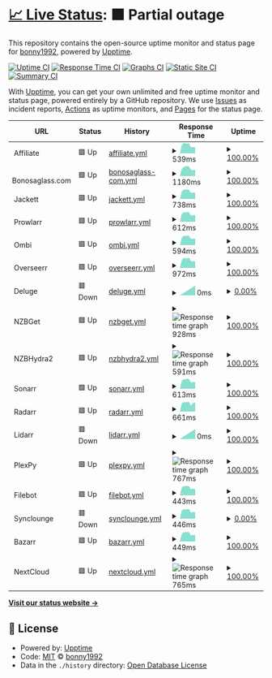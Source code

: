 # [📈 Live Status](https://status.bonny.pw): <!--live status--> **🟧 Partial outage**

This repository contains the open-source uptime monitor and status page for [bonny1992](https://status.bonny.pw), powered by [Upptime](https://github.com/upptime/upptime).

[![Uptime CI](https://github.com/bonny1992/status/workflows/Uptime%20CI/badge.svg)](https://github.com/bonny1992/status/actions?query=workflow%3A%22Uptime+CI%22)
[![Response Time CI](https://github.com/bonny1992/status/workflows/Response%20Time%20CI/badge.svg)](https://github.com/bonny1992/status/actions?query=workflow%3A%22Response+Time+CI%22)
[![Graphs CI](https://github.com/bonny1992/status/workflows/Graphs%20CI/badge.svg)](https://github.com/bonny1992/status/actions?query=workflow%3A%22Graphs+CI%22)
[![Static Site CI](https://github.com/bonny1992/status/workflows/Static%20Site%20CI/badge.svg)](https://github.com/bonny1992/status/actions?query=workflow%3A%22Static+Site+CI%22)
[![Summary CI](https://github.com/bonny1992/status/workflows/Summary%20CI/badge.svg)](https://github.com/bonny1992/status/actions?query=workflow%3A%22Summary+CI%22)

With [Upptime](https://upptime.js.org), you can get your own unlimited and free uptime monitor and status page, powered entirely by a GitHub repository. We use [Issues](https://github.com/bonny1992/status/issues) as incident reports, [Actions](https://github.com/bonny1992/status/actions) as uptime monitors, and [Pages](https://status.bonny.pw) for the status page.

<!--start: status pages-->
<!-- This summary is generated by Upptime (https://github.com/upptime/upptime) -->
<!-- Do not edit this manually, your changes will be overwritten -->
<!-- prettier-ignore -->
| URL | Status | History | Response Time | Uptime |
| --- | ------ | ------- | ------------- | ------ |
| <img alt="" src="https://icons.duckduckgo.com/ip3/null.ico" height="13"> Affiliate | 🟩 Up | [affiliate.yml](https://github.com/bonny1992/upptime/commits/HEAD/history/affiliate.yml) | <details><summary><img alt="Response time graph" src="./graphs/affiliate/response-time-week.png" height="20"> 539ms</summary><br><a href="https://status.bonny.pw/history/affiliate"><img alt="Response time 618" src="https://img.shields.io/endpoint?url=https%3A%2F%2Fraw.githubusercontent.com%2Fbonny1992%2Fupptime%2FHEAD%2Fapi%2Faffiliate%2Fresponse-time.json"></a><br><a href="https://status.bonny.pw/history/affiliate"><img alt="24-hour response time 485" src="https://img.shields.io/endpoint?url=https%3A%2F%2Fraw.githubusercontent.com%2Fbonny1992%2Fupptime%2FHEAD%2Fapi%2Faffiliate%2Fresponse-time-day.json"></a><br><a href="https://status.bonny.pw/history/affiliate"><img alt="7-day response time 539" src="https://img.shields.io/endpoint?url=https%3A%2F%2Fraw.githubusercontent.com%2Fbonny1992%2Fupptime%2FHEAD%2Fapi%2Faffiliate%2Fresponse-time-week.json"></a><br><a href="https://status.bonny.pw/history/affiliate"><img alt="30-day response time 571" src="https://img.shields.io/endpoint?url=https%3A%2F%2Fraw.githubusercontent.com%2Fbonny1992%2Fupptime%2FHEAD%2Fapi%2Faffiliate%2Fresponse-time-month.json"></a><br><a href="https://status.bonny.pw/history/affiliate"><img alt="1-year response time 632" src="https://img.shields.io/endpoint?url=https%3A%2F%2Fraw.githubusercontent.com%2Fbonny1992%2Fupptime%2FHEAD%2Fapi%2Faffiliate%2Fresponse-time-year.json"></a></details> | <details><summary><a href="https://status.bonny.pw/history/affiliate">100.00%</a></summary><a href="https://status.bonny.pw/history/affiliate"><img alt="All-time uptime 99.91%" src="https://img.shields.io/endpoint?url=https%3A%2F%2Fraw.githubusercontent.com%2Fbonny1992%2Fupptime%2FHEAD%2Fapi%2Faffiliate%2Fuptime.json"></a><br><a href="https://status.bonny.pw/history/affiliate"><img alt="24-hour uptime 100.00%" src="https://img.shields.io/endpoint?url=https%3A%2F%2Fraw.githubusercontent.com%2Fbonny1992%2Fupptime%2FHEAD%2Fapi%2Faffiliate%2Fuptime-day.json"></a><br><a href="https://status.bonny.pw/history/affiliate"><img alt="7-day uptime 100.00%" src="https://img.shields.io/endpoint?url=https%3A%2F%2Fraw.githubusercontent.com%2Fbonny1992%2Fupptime%2FHEAD%2Fapi%2Faffiliate%2Fuptime-week.json"></a><br><a href="https://status.bonny.pw/history/affiliate"><img alt="30-day uptime 99.83%" src="https://img.shields.io/endpoint?url=https%3A%2F%2Fraw.githubusercontent.com%2Fbonny1992%2Fupptime%2FHEAD%2Fapi%2Faffiliate%2Fuptime-month.json"></a><br><a href="https://status.bonny.pw/history/affiliate"><img alt="1-year uptime 99.90%" src="https://img.shields.io/endpoint?url=https%3A%2F%2Fraw.githubusercontent.com%2Fbonny1992%2Fupptime%2FHEAD%2Fapi%2Faffiliate%2Fuptime-year.json"></a></details>
| <img alt="" src="https://icons.duckduckgo.com/ip3/null.ico" height="13"> Bonosaglass.com | 🟩 Up | [bonosaglass-com.yml](https://github.com/bonny1992/upptime/commits/HEAD/history/bonosaglass-com.yml) | <details><summary><img alt="Response time graph" src="./graphs/bonosaglass-com/response-time-week.png" height="20"> 1180ms</summary><br><a href="https://status.bonny.pw/history/bonosaglass-com"><img alt="Response time 1261" src="https://img.shields.io/endpoint?url=https%3A%2F%2Fraw.githubusercontent.com%2Fbonny1992%2Fupptime%2FHEAD%2Fapi%2Fbonosaglass-com%2Fresponse-time.json"></a><br><a href="https://status.bonny.pw/history/bonosaglass-com"><img alt="24-hour response time 893" src="https://img.shields.io/endpoint?url=https%3A%2F%2Fraw.githubusercontent.com%2Fbonny1992%2Fupptime%2FHEAD%2Fapi%2Fbonosaglass-com%2Fresponse-time-day.json"></a><br><a href="https://status.bonny.pw/history/bonosaglass-com"><img alt="7-day response time 1180" src="https://img.shields.io/endpoint?url=https%3A%2F%2Fraw.githubusercontent.com%2Fbonny1992%2Fupptime%2FHEAD%2Fapi%2Fbonosaglass-com%2Fresponse-time-week.json"></a><br><a href="https://status.bonny.pw/history/bonosaglass-com"><img alt="30-day response time 1222" src="https://img.shields.io/endpoint?url=https%3A%2F%2Fraw.githubusercontent.com%2Fbonny1992%2Fupptime%2FHEAD%2Fapi%2Fbonosaglass-com%2Fresponse-time-month.json"></a><br><a href="https://status.bonny.pw/history/bonosaglass-com"><img alt="1-year response time 1239" src="https://img.shields.io/endpoint?url=https%3A%2F%2Fraw.githubusercontent.com%2Fbonny1992%2Fupptime%2FHEAD%2Fapi%2Fbonosaglass-com%2Fresponse-time-year.json"></a></details> | <details><summary><a href="https://status.bonny.pw/history/bonosaglass-com">100.00%</a></summary><a href="https://status.bonny.pw/history/bonosaglass-com"><img alt="All-time uptime 99.39%" src="https://img.shields.io/endpoint?url=https%3A%2F%2Fraw.githubusercontent.com%2Fbonny1992%2Fupptime%2FHEAD%2Fapi%2Fbonosaglass-com%2Fuptime.json"></a><br><a href="https://status.bonny.pw/history/bonosaglass-com"><img alt="24-hour uptime 100.00%" src="https://img.shields.io/endpoint?url=https%3A%2F%2Fraw.githubusercontent.com%2Fbonny1992%2Fupptime%2FHEAD%2Fapi%2Fbonosaglass-com%2Fuptime-day.json"></a><br><a href="https://status.bonny.pw/history/bonosaglass-com"><img alt="7-day uptime 100.00%" src="https://img.shields.io/endpoint?url=https%3A%2F%2Fraw.githubusercontent.com%2Fbonny1992%2Fupptime%2FHEAD%2Fapi%2Fbonosaglass-com%2Fuptime-week.json"></a><br><a href="https://status.bonny.pw/history/bonosaglass-com"><img alt="30-day uptime 96.11%" src="https://img.shields.io/endpoint?url=https%3A%2F%2Fraw.githubusercontent.com%2Fbonny1992%2Fupptime%2FHEAD%2Fapi%2Fbonosaglass-com%2Fuptime-month.json"></a><br><a href="https://status.bonny.pw/history/bonosaglass-com"><img alt="1-year uptime 99.16%" src="https://img.shields.io/endpoint?url=https%3A%2F%2Fraw.githubusercontent.com%2Fbonny1992%2Fupptime%2FHEAD%2Fapi%2Fbonosaglass-com%2Fuptime-year.json"></a></details>
| <img alt="" src="https://icons.duckduckgo.com/ip3/null.ico" height="13"> Jackett | 🟩 Up | [jackett.yml](https://github.com/bonny1992/upptime/commits/HEAD/history/jackett.yml) | <details><summary><img alt="Response time graph" src="./graphs/jackett/response-time-week.png" height="20"> 738ms</summary><br><a href="https://status.bonny.pw/history/jackett"><img alt="Response time 798" src="https://img.shields.io/endpoint?url=https%3A%2F%2Fraw.githubusercontent.com%2Fbonny1992%2Fupptime%2FHEAD%2Fapi%2Fjackett%2Fresponse-time.json"></a><br><a href="https://status.bonny.pw/history/jackett"><img alt="24-hour response time 622" src="https://img.shields.io/endpoint?url=https%3A%2F%2Fraw.githubusercontent.com%2Fbonny1992%2Fupptime%2FHEAD%2Fapi%2Fjackett%2Fresponse-time-day.json"></a><br><a href="https://status.bonny.pw/history/jackett"><img alt="7-day response time 738" src="https://img.shields.io/endpoint?url=https%3A%2F%2Fraw.githubusercontent.com%2Fbonny1992%2Fupptime%2FHEAD%2Fapi%2Fjackett%2Fresponse-time-week.json"></a><br><a href="https://status.bonny.pw/history/jackett"><img alt="30-day response time 799" src="https://img.shields.io/endpoint?url=https%3A%2F%2Fraw.githubusercontent.com%2Fbonny1992%2Fupptime%2FHEAD%2Fapi%2Fjackett%2Fresponse-time-month.json"></a><br><a href="https://status.bonny.pw/history/jackett"><img alt="1-year response time 785" src="https://img.shields.io/endpoint?url=https%3A%2F%2Fraw.githubusercontent.com%2Fbonny1992%2Fupptime%2FHEAD%2Fapi%2Fjackett%2Fresponse-time-year.json"></a></details> | <details><summary><a href="https://status.bonny.pw/history/jackett">100.00%</a></summary><a href="https://status.bonny.pw/history/jackett"><img alt="All-time uptime 98.06%" src="https://img.shields.io/endpoint?url=https%3A%2F%2Fraw.githubusercontent.com%2Fbonny1992%2Fupptime%2FHEAD%2Fapi%2Fjackett%2Fuptime.json"></a><br><a href="https://status.bonny.pw/history/jackett"><img alt="24-hour uptime 100.00%" src="https://img.shields.io/endpoint?url=https%3A%2F%2Fraw.githubusercontent.com%2Fbonny1992%2Fupptime%2FHEAD%2Fapi%2Fjackett%2Fuptime-day.json"></a><br><a href="https://status.bonny.pw/history/jackett"><img alt="7-day uptime 100.00%" src="https://img.shields.io/endpoint?url=https%3A%2F%2Fraw.githubusercontent.com%2Fbonny1992%2Fupptime%2FHEAD%2Fapi%2Fjackett%2Fuptime-week.json"></a><br><a href="https://status.bonny.pw/history/jackett"><img alt="30-day uptime 99.83%" src="https://img.shields.io/endpoint?url=https%3A%2F%2Fraw.githubusercontent.com%2Fbonny1992%2Fupptime%2FHEAD%2Fapi%2Fjackett%2Fuptime-month.json"></a><br><a href="https://status.bonny.pw/history/jackett"><img alt="1-year uptime 95.91%" src="https://img.shields.io/endpoint?url=https%3A%2F%2Fraw.githubusercontent.com%2Fbonny1992%2Fupptime%2FHEAD%2Fapi%2Fjackett%2Fuptime-year.json"></a></details>
| <img alt="" src="https://icons.duckduckgo.com/ip3/null.ico" height="13"> Prowlarr | 🟩 Up | [prowlarr.yml](https://github.com/bonny1992/upptime/commits/HEAD/history/prowlarr.yml) | <details><summary><img alt="Response time graph" src="./graphs/prowlarr/response-time-week.png" height="20"> 612ms</summary><br><a href="https://status.bonny.pw/history/prowlarr"><img alt="Response time 685" src="https://img.shields.io/endpoint?url=https%3A%2F%2Fraw.githubusercontent.com%2Fbonny1992%2Fupptime%2FHEAD%2Fapi%2Fprowlarr%2Fresponse-time.json"></a><br><a href="https://status.bonny.pw/history/prowlarr"><img alt="24-hour response time 533" src="https://img.shields.io/endpoint?url=https%3A%2F%2Fraw.githubusercontent.com%2Fbonny1992%2Fupptime%2FHEAD%2Fapi%2Fprowlarr%2Fresponse-time-day.json"></a><br><a href="https://status.bonny.pw/history/prowlarr"><img alt="7-day response time 612" src="https://img.shields.io/endpoint?url=https%3A%2F%2Fraw.githubusercontent.com%2Fbonny1992%2Fupptime%2FHEAD%2Fapi%2Fprowlarr%2Fresponse-time-week.json"></a><br><a href="https://status.bonny.pw/history/prowlarr"><img alt="30-day response time 653" src="https://img.shields.io/endpoint?url=https%3A%2F%2Fraw.githubusercontent.com%2Fbonny1992%2Fupptime%2FHEAD%2Fapi%2Fprowlarr%2Fresponse-time-month.json"></a><br><a href="https://status.bonny.pw/history/prowlarr"><img alt="1-year response time 682" src="https://img.shields.io/endpoint?url=https%3A%2F%2Fraw.githubusercontent.com%2Fbonny1992%2Fupptime%2FHEAD%2Fapi%2Fprowlarr%2Fresponse-time-year.json"></a></details> | <details><summary><a href="https://status.bonny.pw/history/prowlarr">100.00%</a></summary><a href="https://status.bonny.pw/history/prowlarr"><img alt="All-time uptime 98.09%" src="https://img.shields.io/endpoint?url=https%3A%2F%2Fraw.githubusercontent.com%2Fbonny1992%2Fupptime%2FHEAD%2Fapi%2Fprowlarr%2Fuptime.json"></a><br><a href="https://status.bonny.pw/history/prowlarr"><img alt="24-hour uptime 100.00%" src="https://img.shields.io/endpoint?url=https%3A%2F%2Fraw.githubusercontent.com%2Fbonny1992%2Fupptime%2FHEAD%2Fapi%2Fprowlarr%2Fuptime-day.json"></a><br><a href="https://status.bonny.pw/history/prowlarr"><img alt="7-day uptime 100.00%" src="https://img.shields.io/endpoint?url=https%3A%2F%2Fraw.githubusercontent.com%2Fbonny1992%2Fupptime%2FHEAD%2Fapi%2Fprowlarr%2Fuptime-week.json"></a><br><a href="https://status.bonny.pw/history/prowlarr"><img alt="30-day uptime 99.83%" src="https://img.shields.io/endpoint?url=https%3A%2F%2Fraw.githubusercontent.com%2Fbonny1992%2Fupptime%2FHEAD%2Fapi%2Fprowlarr%2Fuptime-month.json"></a><br><a href="https://status.bonny.pw/history/prowlarr"><img alt="1-year uptime 96.18%" src="https://img.shields.io/endpoint?url=https%3A%2F%2Fraw.githubusercontent.com%2Fbonny1992%2Fupptime%2FHEAD%2Fapi%2Fprowlarr%2Fuptime-year.json"></a></details>
| <img alt="" src="https://icons.duckduckgo.com/ip3/null.ico" height="13"> Ombi | 🟩 Up | [ombi.yml](https://github.com/bonny1992/upptime/commits/HEAD/history/ombi.yml) | <details><summary><img alt="Response time graph" src="./graphs/ombi/response-time-week.png" height="20"> 594ms</summary><br><a href="https://status.bonny.pw/history/ombi"><img alt="Response time 641" src="https://img.shields.io/endpoint?url=https%3A%2F%2Fraw.githubusercontent.com%2Fbonny1992%2Fupptime%2FHEAD%2Fapi%2Fombi%2Fresponse-time.json"></a><br><a href="https://status.bonny.pw/history/ombi"><img alt="24-hour response time 500" src="https://img.shields.io/endpoint?url=https%3A%2F%2Fraw.githubusercontent.com%2Fbonny1992%2Fupptime%2FHEAD%2Fapi%2Fombi%2Fresponse-time-day.json"></a><br><a href="https://status.bonny.pw/history/ombi"><img alt="7-day response time 594" src="https://img.shields.io/endpoint?url=https%3A%2F%2Fraw.githubusercontent.com%2Fbonny1992%2Fupptime%2FHEAD%2Fapi%2Fombi%2Fresponse-time-week.json"></a><br><a href="https://status.bonny.pw/history/ombi"><img alt="30-day response time 641" src="https://img.shields.io/endpoint?url=https%3A%2F%2Fraw.githubusercontent.com%2Fbonny1992%2Fupptime%2FHEAD%2Fapi%2Fombi%2Fresponse-time-month.json"></a><br><a href="https://status.bonny.pw/history/ombi"><img alt="1-year response time 631" src="https://img.shields.io/endpoint?url=https%3A%2F%2Fraw.githubusercontent.com%2Fbonny1992%2Fupptime%2FHEAD%2Fapi%2Fombi%2Fresponse-time-year.json"></a></details> | <details><summary><a href="https://status.bonny.pw/history/ombi">100.00%</a></summary><a href="https://status.bonny.pw/history/ombi"><img alt="All-time uptime 99.96%" src="https://img.shields.io/endpoint?url=https%3A%2F%2Fraw.githubusercontent.com%2Fbonny1992%2Fupptime%2FHEAD%2Fapi%2Fombi%2Fuptime.json"></a><br><a href="https://status.bonny.pw/history/ombi"><img alt="24-hour uptime 100.00%" src="https://img.shields.io/endpoint?url=https%3A%2F%2Fraw.githubusercontent.com%2Fbonny1992%2Fupptime%2FHEAD%2Fapi%2Fombi%2Fuptime-day.json"></a><br><a href="https://status.bonny.pw/history/ombi"><img alt="7-day uptime 100.00%" src="https://img.shields.io/endpoint?url=https%3A%2F%2Fraw.githubusercontent.com%2Fbonny1992%2Fupptime%2FHEAD%2Fapi%2Fombi%2Fuptime-week.json"></a><br><a href="https://status.bonny.pw/history/ombi"><img alt="30-day uptime 99.83%" src="https://img.shields.io/endpoint?url=https%3A%2F%2Fraw.githubusercontent.com%2Fbonny1992%2Fupptime%2FHEAD%2Fapi%2Fombi%2Fuptime-month.json"></a><br><a href="https://status.bonny.pw/history/ombi"><img alt="1-year uptime 99.92%" src="https://img.shields.io/endpoint?url=https%3A%2F%2Fraw.githubusercontent.com%2Fbonny1992%2Fupptime%2FHEAD%2Fapi%2Fombi%2Fuptime-year.json"></a></details>
| <img alt="" src="https://icons.duckduckgo.com/ip3/null.ico" height="13"> Overseerr | 🟩 Up | [overseerr.yml](https://github.com/bonny1992/upptime/commits/HEAD/history/overseerr.yml) | <details><summary><img alt="Response time graph" src="./graphs/overseerr/response-time-week.png" height="20"> 972ms</summary><br><a href="https://status.bonny.pw/history/overseerr"><img alt="Response time 935" src="https://img.shields.io/endpoint?url=https%3A%2F%2Fraw.githubusercontent.com%2Fbonny1992%2Fupptime%2FHEAD%2Fapi%2Foverseerr%2Fresponse-time.json"></a><br><a href="https://status.bonny.pw/history/overseerr"><img alt="24-hour response time 976" src="https://img.shields.io/endpoint?url=https%3A%2F%2Fraw.githubusercontent.com%2Fbonny1992%2Fupptime%2FHEAD%2Fapi%2Foverseerr%2Fresponse-time-day.json"></a><br><a href="https://status.bonny.pw/history/overseerr"><img alt="7-day response time 972" src="https://img.shields.io/endpoint?url=https%3A%2F%2Fraw.githubusercontent.com%2Fbonny1992%2Fupptime%2FHEAD%2Fapi%2Foverseerr%2Fresponse-time-week.json"></a><br><a href="https://status.bonny.pw/history/overseerr"><img alt="30-day response time 978" src="https://img.shields.io/endpoint?url=https%3A%2F%2Fraw.githubusercontent.com%2Fbonny1992%2Fupptime%2FHEAD%2Fapi%2Foverseerr%2Fresponse-time-month.json"></a><br><a href="https://status.bonny.pw/history/overseerr"><img alt="1-year response time 925" src="https://img.shields.io/endpoint?url=https%3A%2F%2Fraw.githubusercontent.com%2Fbonny1992%2Fupptime%2FHEAD%2Fapi%2Foverseerr%2Fresponse-time-year.json"></a></details> | <details><summary><a href="https://status.bonny.pw/history/overseerr">100.00%</a></summary><a href="https://status.bonny.pw/history/overseerr"><img alt="All-time uptime 99.94%" src="https://img.shields.io/endpoint?url=https%3A%2F%2Fraw.githubusercontent.com%2Fbonny1992%2Fupptime%2FHEAD%2Fapi%2Foverseerr%2Fuptime.json"></a><br><a href="https://status.bonny.pw/history/overseerr"><img alt="24-hour uptime 100.00%" src="https://img.shields.io/endpoint?url=https%3A%2F%2Fraw.githubusercontent.com%2Fbonny1992%2Fupptime%2FHEAD%2Fapi%2Foverseerr%2Fuptime-day.json"></a><br><a href="https://status.bonny.pw/history/overseerr"><img alt="7-day uptime 100.00%" src="https://img.shields.io/endpoint?url=https%3A%2F%2Fraw.githubusercontent.com%2Fbonny1992%2Fupptime%2FHEAD%2Fapi%2Foverseerr%2Fuptime-week.json"></a><br><a href="https://status.bonny.pw/history/overseerr"><img alt="30-day uptime 99.83%" src="https://img.shields.io/endpoint?url=https%3A%2F%2Fraw.githubusercontent.com%2Fbonny1992%2Fupptime%2FHEAD%2Fapi%2Foverseerr%2Fuptime-month.json"></a><br><a href="https://status.bonny.pw/history/overseerr"><img alt="1-year uptime 99.87%" src="https://img.shields.io/endpoint?url=https%3A%2F%2Fraw.githubusercontent.com%2Fbonny1992%2Fupptime%2FHEAD%2Fapi%2Foverseerr%2Fuptime-year.json"></a></details>
| <img alt="" src="https://icons.duckduckgo.com/ip3/null.ico" height="13"> Deluge | 🟥 Down | [deluge.yml](https://github.com/bonny1992/upptime/commits/HEAD/history/deluge.yml) | <details><summary><img alt="Response time graph" src="./graphs/deluge/response-time-week.png" height="20"> 0ms</summary><br><a href="https://status.bonny.pw/history/deluge"><img alt="Response time 509" src="https://img.shields.io/endpoint?url=https%3A%2F%2Fraw.githubusercontent.com%2Fbonny1992%2Fupptime%2FHEAD%2Fapi%2Fdeluge%2Fresponse-time.json"></a><br><a href="https://status.bonny.pw/history/deluge"><img alt="24-hour response time 0" src="https://img.shields.io/endpoint?url=https%3A%2F%2Fraw.githubusercontent.com%2Fbonny1992%2Fupptime%2FHEAD%2Fapi%2Fdeluge%2Fresponse-time-day.json"></a><br><a href="https://status.bonny.pw/history/deluge"><img alt="7-day response time 0" src="https://img.shields.io/endpoint?url=https%3A%2F%2Fraw.githubusercontent.com%2Fbonny1992%2Fupptime%2FHEAD%2Fapi%2Fdeluge%2Fresponse-time-week.json"></a><br><a href="https://status.bonny.pw/history/deluge"><img alt="30-day response time 500" src="https://img.shields.io/endpoint?url=https%3A%2F%2Fraw.githubusercontent.com%2Fbonny1992%2Fupptime%2FHEAD%2Fapi%2Fdeluge%2Fresponse-time-month.json"></a><br><a href="https://status.bonny.pw/history/deluge"><img alt="1-year response time 502" src="https://img.shields.io/endpoint?url=https%3A%2F%2Fraw.githubusercontent.com%2Fbonny1992%2Fupptime%2FHEAD%2Fapi%2Fdeluge%2Fresponse-time-year.json"></a></details> | <details><summary><a href="https://status.bonny.pw/history/deluge">0.00%</a></summary><a href="https://status.bonny.pw/history/deluge"><img alt="All-time uptime 97.84%" src="https://img.shields.io/endpoint?url=https%3A%2F%2Fraw.githubusercontent.com%2Fbonny1992%2Fupptime%2FHEAD%2Fapi%2Fdeluge%2Fuptime.json"></a><br><a href="https://status.bonny.pw/history/deluge"><img alt="24-hour uptime 0.00%" src="https://img.shields.io/endpoint?url=https%3A%2F%2Fraw.githubusercontent.com%2Fbonny1992%2Fupptime%2FHEAD%2Fapi%2Fdeluge%2Fuptime-day.json"></a><br><a href="https://status.bonny.pw/history/deluge"><img alt="7-day uptime 0.00%" src="https://img.shields.io/endpoint?url=https%3A%2F%2Fraw.githubusercontent.com%2Fbonny1992%2Fupptime%2FHEAD%2Fapi%2Fdeluge%2Fuptime-week.json"></a><br><a href="https://status.bonny.pw/history/deluge"><img alt="30-day uptime 49.85%" src="https://img.shields.io/endpoint?url=https%3A%2F%2Fraw.githubusercontent.com%2Fbonny1992%2Fupptime%2FHEAD%2Fapi%2Fdeluge%2Fuptime-month.json"></a><br><a href="https://status.bonny.pw/history/deluge"><img alt="1-year uptime 95.47%" src="https://img.shields.io/endpoint?url=https%3A%2F%2Fraw.githubusercontent.com%2Fbonny1992%2Fupptime%2FHEAD%2Fapi%2Fdeluge%2Fuptime-year.json"></a></details>
| <img alt="" src="https://icons.duckduckgo.com/ip3/null.ico" height="13"> NZBGet | 🟩 Up | [nzbget.yml](https://github.com/bonny1992/upptime/commits/HEAD/history/nzbget.yml) | <details><summary><img alt="Response time graph" src="./graphs/nzbget/response-time-week.png" height="20"> 928ms</summary><br><a href="https://status.bonny.pw/history/nzbget"><img alt="Response time 932" src="https://img.shields.io/endpoint?url=https%3A%2F%2Fraw.githubusercontent.com%2Fbonny1992%2Fupptime%2FHEAD%2Fapi%2Fnzbget%2Fresponse-time.json"></a><br><a href="https://status.bonny.pw/history/nzbget"><img alt="24-hour response time 754" src="https://img.shields.io/endpoint?url=https%3A%2F%2Fraw.githubusercontent.com%2Fbonny1992%2Fupptime%2FHEAD%2Fapi%2Fnzbget%2Fresponse-time-day.json"></a><br><a href="https://status.bonny.pw/history/nzbget"><img alt="7-day response time 928" src="https://img.shields.io/endpoint?url=https%3A%2F%2Fraw.githubusercontent.com%2Fbonny1992%2Fupptime%2FHEAD%2Fapi%2Fnzbget%2Fresponse-time-week.json"></a><br><a href="https://status.bonny.pw/history/nzbget"><img alt="30-day response time 970" src="https://img.shields.io/endpoint?url=https%3A%2F%2Fraw.githubusercontent.com%2Fbonny1992%2Fupptime%2FHEAD%2Fapi%2Fnzbget%2Fresponse-time-month.json"></a><br><a href="https://status.bonny.pw/history/nzbget"><img alt="1-year response time 932" src="https://img.shields.io/endpoint?url=https%3A%2F%2Fraw.githubusercontent.com%2Fbonny1992%2Fupptime%2FHEAD%2Fapi%2Fnzbget%2Fresponse-time-year.json"></a></details> | <details><summary><a href="https://status.bonny.pw/history/nzbget">100.00%</a></summary><a href="https://status.bonny.pw/history/nzbget"><img alt="All-time uptime 99.93%" src="https://img.shields.io/endpoint?url=https%3A%2F%2Fraw.githubusercontent.com%2Fbonny1992%2Fupptime%2FHEAD%2Fapi%2Fnzbget%2Fuptime.json"></a><br><a href="https://status.bonny.pw/history/nzbget"><img alt="24-hour uptime 100.00%" src="https://img.shields.io/endpoint?url=https%3A%2F%2Fraw.githubusercontent.com%2Fbonny1992%2Fupptime%2FHEAD%2Fapi%2Fnzbget%2Fuptime-day.json"></a><br><a href="https://status.bonny.pw/history/nzbget"><img alt="7-day uptime 100.00%" src="https://img.shields.io/endpoint?url=https%3A%2F%2Fraw.githubusercontent.com%2Fbonny1992%2Fupptime%2FHEAD%2Fapi%2Fnzbget%2Fuptime-week.json"></a><br><a href="https://status.bonny.pw/history/nzbget"><img alt="30-day uptime 99.83%" src="https://img.shields.io/endpoint?url=https%3A%2F%2Fraw.githubusercontent.com%2Fbonny1992%2Fupptime%2FHEAD%2Fapi%2Fnzbget%2Fuptime-month.json"></a><br><a href="https://status.bonny.pw/history/nzbget"><img alt="1-year uptime 99.94%" src="https://img.shields.io/endpoint?url=https%3A%2F%2Fraw.githubusercontent.com%2Fbonny1992%2Fupptime%2FHEAD%2Fapi%2Fnzbget%2Fuptime-year.json"></a></details>
| <img alt="" src="https://icons.duckduckgo.com/ip3/null.ico" height="13"> NZBHydra2 | 🟩 Up | [nzbhydra2.yml](https://github.com/bonny1992/upptime/commits/HEAD/history/nzbhydra2.yml) | <details><summary><img alt="Response time graph" src="./graphs/nzbhydra2/response-time-week.png" height="20"> 591ms</summary><br><a href="https://status.bonny.pw/history/nzbhydra2"><img alt="Response time 666" src="https://img.shields.io/endpoint?url=https%3A%2F%2Fraw.githubusercontent.com%2Fbonny1992%2Fupptime%2FHEAD%2Fapi%2Fnzbhydra2%2Fresponse-time.json"></a><br><a href="https://status.bonny.pw/history/nzbhydra2"><img alt="24-hour response time 500" src="https://img.shields.io/endpoint?url=https%3A%2F%2Fraw.githubusercontent.com%2Fbonny1992%2Fupptime%2FHEAD%2Fapi%2Fnzbhydra2%2Fresponse-time-day.json"></a><br><a href="https://status.bonny.pw/history/nzbhydra2"><img alt="7-day response time 591" src="https://img.shields.io/endpoint?url=https%3A%2F%2Fraw.githubusercontent.com%2Fbonny1992%2Fupptime%2FHEAD%2Fapi%2Fnzbhydra2%2Fresponse-time-week.json"></a><br><a href="https://status.bonny.pw/history/nzbhydra2"><img alt="30-day response time 645" src="https://img.shields.io/endpoint?url=https%3A%2F%2Fraw.githubusercontent.com%2Fbonny1992%2Fupptime%2FHEAD%2Fapi%2Fnzbhydra2%2Fresponse-time-month.json"></a><br><a href="https://status.bonny.pw/history/nzbhydra2"><img alt="1-year response time 670" src="https://img.shields.io/endpoint?url=https%3A%2F%2Fraw.githubusercontent.com%2Fbonny1992%2Fupptime%2FHEAD%2Fapi%2Fnzbhydra2%2Fresponse-time-year.json"></a></details> | <details><summary><a href="https://status.bonny.pw/history/nzbhydra2">100.00%</a></summary><a href="https://status.bonny.pw/history/nzbhydra2"><img alt="All-time uptime 96.59%" src="https://img.shields.io/endpoint?url=https%3A%2F%2Fraw.githubusercontent.com%2Fbonny1992%2Fupptime%2FHEAD%2Fapi%2Fnzbhydra2%2Fuptime.json"></a><br><a href="https://status.bonny.pw/history/nzbhydra2"><img alt="24-hour uptime 100.00%" src="https://img.shields.io/endpoint?url=https%3A%2F%2Fraw.githubusercontent.com%2Fbonny1992%2Fupptime%2FHEAD%2Fapi%2Fnzbhydra2%2Fuptime-day.json"></a><br><a href="https://status.bonny.pw/history/nzbhydra2"><img alt="7-day uptime 100.00%" src="https://img.shields.io/endpoint?url=https%3A%2F%2Fraw.githubusercontent.com%2Fbonny1992%2Fupptime%2FHEAD%2Fapi%2Fnzbhydra2%2Fuptime-week.json"></a><br><a href="https://status.bonny.pw/history/nzbhydra2"><img alt="30-day uptime 99.83%" src="https://img.shields.io/endpoint?url=https%3A%2F%2Fraw.githubusercontent.com%2Fbonny1992%2Fupptime%2FHEAD%2Fapi%2Fnzbhydra2%2Fuptime-month.json"></a><br><a href="https://status.bonny.pw/history/nzbhydra2"><img alt="1-year uptime 96.27%" src="https://img.shields.io/endpoint?url=https%3A%2F%2Fraw.githubusercontent.com%2Fbonny1992%2Fupptime%2FHEAD%2Fapi%2Fnzbhydra2%2Fuptime-year.json"></a></details>
| <img alt="" src="https://icons.duckduckgo.com/ip3/null.ico" height="13"> Sonarr | 🟩 Up | [sonarr.yml](https://github.com/bonny1992/upptime/commits/HEAD/history/sonarr.yml) | <details><summary><img alt="Response time graph" src="./graphs/sonarr/response-time-week.png" height="20"> 613ms</summary><br><a href="https://status.bonny.pw/history/sonarr"><img alt="Response time 647" src="https://img.shields.io/endpoint?url=https%3A%2F%2Fraw.githubusercontent.com%2Fbonny1992%2Fupptime%2FHEAD%2Fapi%2Fsonarr%2Fresponse-time.json"></a><br><a href="https://status.bonny.pw/history/sonarr"><img alt="24-hour response time 511" src="https://img.shields.io/endpoint?url=https%3A%2F%2Fraw.githubusercontent.com%2Fbonny1992%2Fupptime%2FHEAD%2Fapi%2Fsonarr%2Fresponse-time-day.json"></a><br><a href="https://status.bonny.pw/history/sonarr"><img alt="7-day response time 613" src="https://img.shields.io/endpoint?url=https%3A%2F%2Fraw.githubusercontent.com%2Fbonny1992%2Fupptime%2FHEAD%2Fapi%2Fsonarr%2Fresponse-time-week.json"></a><br><a href="https://status.bonny.pw/history/sonarr"><img alt="30-day response time 663" src="https://img.shields.io/endpoint?url=https%3A%2F%2Fraw.githubusercontent.com%2Fbonny1992%2Fupptime%2FHEAD%2Fapi%2Fsonarr%2Fresponse-time-month.json"></a><br><a href="https://status.bonny.pw/history/sonarr"><img alt="1-year response time 642" src="https://img.shields.io/endpoint?url=https%3A%2F%2Fraw.githubusercontent.com%2Fbonny1992%2Fupptime%2FHEAD%2Fapi%2Fsonarr%2Fresponse-time-year.json"></a></details> | <details><summary><a href="https://status.bonny.pw/history/sonarr">100.00%</a></summary><a href="https://status.bonny.pw/history/sonarr"><img alt="All-time uptime 99.59%" src="https://img.shields.io/endpoint?url=https%3A%2F%2Fraw.githubusercontent.com%2Fbonny1992%2Fupptime%2FHEAD%2Fapi%2Fsonarr%2Fuptime.json"></a><br><a href="https://status.bonny.pw/history/sonarr"><img alt="24-hour uptime 100.00%" src="https://img.shields.io/endpoint?url=https%3A%2F%2Fraw.githubusercontent.com%2Fbonny1992%2Fupptime%2FHEAD%2Fapi%2Fsonarr%2Fuptime-day.json"></a><br><a href="https://status.bonny.pw/history/sonarr"><img alt="7-day uptime 100.00%" src="https://img.shields.io/endpoint?url=https%3A%2F%2Fraw.githubusercontent.com%2Fbonny1992%2Fupptime%2FHEAD%2Fapi%2Fsonarr%2Fuptime-week.json"></a><br><a href="https://status.bonny.pw/history/sonarr"><img alt="30-day uptime 99.83%" src="https://img.shields.io/endpoint?url=https%3A%2F%2Fraw.githubusercontent.com%2Fbonny1992%2Fupptime%2FHEAD%2Fapi%2Fsonarr%2Fuptime-month.json"></a><br><a href="https://status.bonny.pw/history/sonarr"><img alt="1-year uptime 99.14%" src="https://img.shields.io/endpoint?url=https%3A%2F%2Fraw.githubusercontent.com%2Fbonny1992%2Fupptime%2FHEAD%2Fapi%2Fsonarr%2Fuptime-year.json"></a></details>
| <img alt="" src="https://icons.duckduckgo.com/ip3/null.ico" height="13"> Radarr | 🟩 Up | [radarr.yml](https://github.com/bonny1992/upptime/commits/HEAD/history/radarr.yml) | <details><summary><img alt="Response time graph" src="./graphs/radarr/response-time-week.png" height="20"> 661ms</summary><br><a href="https://status.bonny.pw/history/radarr"><img alt="Response time 659" src="https://img.shields.io/endpoint?url=https%3A%2F%2Fraw.githubusercontent.com%2Fbonny1992%2Fupptime%2FHEAD%2Fapi%2Fradarr%2Fresponse-time.json"></a><br><a href="https://status.bonny.pw/history/radarr"><img alt="24-hour response time 556" src="https://img.shields.io/endpoint?url=https%3A%2F%2Fraw.githubusercontent.com%2Fbonny1992%2Fupptime%2FHEAD%2Fapi%2Fradarr%2Fresponse-time-day.json"></a><br><a href="https://status.bonny.pw/history/radarr"><img alt="7-day response time 661" src="https://img.shields.io/endpoint?url=https%3A%2F%2Fraw.githubusercontent.com%2Fbonny1992%2Fupptime%2FHEAD%2Fapi%2Fradarr%2Fresponse-time-week.json"></a><br><a href="https://status.bonny.pw/history/radarr"><img alt="30-day response time 665" src="https://img.shields.io/endpoint?url=https%3A%2F%2Fraw.githubusercontent.com%2Fbonny1992%2Fupptime%2FHEAD%2Fapi%2Fradarr%2Fresponse-time-month.json"></a><br><a href="https://status.bonny.pw/history/radarr"><img alt="1-year response time 657" src="https://img.shields.io/endpoint?url=https%3A%2F%2Fraw.githubusercontent.com%2Fbonny1992%2Fupptime%2FHEAD%2Fapi%2Fradarr%2Fresponse-time-year.json"></a></details> | <details><summary><a href="https://status.bonny.pw/history/radarr">100.00%</a></summary><a href="https://status.bonny.pw/history/radarr"><img alt="All-time uptime 98.21%" src="https://img.shields.io/endpoint?url=https%3A%2F%2Fraw.githubusercontent.com%2Fbonny1992%2Fupptime%2FHEAD%2Fapi%2Fradarr%2Fuptime.json"></a><br><a href="https://status.bonny.pw/history/radarr"><img alt="24-hour uptime 100.00%" src="https://img.shields.io/endpoint?url=https%3A%2F%2Fraw.githubusercontent.com%2Fbonny1992%2Fupptime%2FHEAD%2Fapi%2Fradarr%2Fuptime-day.json"></a><br><a href="https://status.bonny.pw/history/radarr"><img alt="7-day uptime 100.00%" src="https://img.shields.io/endpoint?url=https%3A%2F%2Fraw.githubusercontent.com%2Fbonny1992%2Fupptime%2FHEAD%2Fapi%2Fradarr%2Fuptime-week.json"></a><br><a href="https://status.bonny.pw/history/radarr"><img alt="30-day uptime 99.83%" src="https://img.shields.io/endpoint?url=https%3A%2F%2Fraw.githubusercontent.com%2Fbonny1992%2Fupptime%2FHEAD%2Fapi%2Fradarr%2Fuptime-month.json"></a><br><a href="https://status.bonny.pw/history/radarr"><img alt="1-year uptime 96.21%" src="https://img.shields.io/endpoint?url=https%3A%2F%2Fraw.githubusercontent.com%2Fbonny1992%2Fupptime%2FHEAD%2Fapi%2Fradarr%2Fuptime-year.json"></a></details>
| <img alt="" src="https://icons.duckduckgo.com/ip3/null.ico" height="13"> Lidarr | 🟥 Down | [lidarr.yml](https://github.com/bonny1992/upptime/commits/HEAD/history/lidarr.yml) | <details><summary><img alt="Response time graph" src="./graphs/lidarr/response-time-week.png" height="20"> 0ms</summary><br><a href="https://status.bonny.pw/history/lidarr"><img alt="Response time 611" src="https://img.shields.io/endpoint?url=https%3A%2F%2Fraw.githubusercontent.com%2Fbonny1992%2Fupptime%2FHEAD%2Fapi%2Flidarr%2Fresponse-time.json"></a><br><a href="https://status.bonny.pw/history/lidarr"><img alt="24-hour response time 0" src="https://img.shields.io/endpoint?url=https%3A%2F%2Fraw.githubusercontent.com%2Fbonny1992%2Fupptime%2FHEAD%2Fapi%2Flidarr%2Fresponse-time-day.json"></a><br><a href="https://status.bonny.pw/history/lidarr"><img alt="7-day response time 0" src="https://img.shields.io/endpoint?url=https%3A%2F%2Fraw.githubusercontent.com%2Fbonny1992%2Fupptime%2FHEAD%2Fapi%2Flidarr%2Fresponse-time-week.json"></a><br><a href="https://status.bonny.pw/history/lidarr"><img alt="30-day response time 459" src="https://img.shields.io/endpoint?url=https%3A%2F%2Fraw.githubusercontent.com%2Fbonny1992%2Fupptime%2FHEAD%2Fapi%2Flidarr%2Fresponse-time-month.json"></a><br><a href="https://status.bonny.pw/history/lidarr"><img alt="1-year response time 593" src="https://img.shields.io/endpoint?url=https%3A%2F%2Fraw.githubusercontent.com%2Fbonny1992%2Fupptime%2FHEAD%2Fapi%2Flidarr%2Fresponse-time-year.json"></a></details> | <details><summary><a href="https://status.bonny.pw/history/lidarr">100.00%</a></summary><a href="https://status.bonny.pw/history/lidarr"><img alt="All-time uptime 99.15%" src="https://img.shields.io/endpoint?url=https%3A%2F%2Fraw.githubusercontent.com%2Fbonny1992%2Fupptime%2FHEAD%2Fapi%2Flidarr%2Fuptime.json"></a><br><a href="https://status.bonny.pw/history/lidarr"><img alt="24-hour uptime 100.00%" src="https://img.shields.io/endpoint?url=https%3A%2F%2Fraw.githubusercontent.com%2Fbonny1992%2Fupptime%2FHEAD%2Fapi%2Flidarr%2Fuptime-day.json"></a><br><a href="https://status.bonny.pw/history/lidarr"><img alt="7-day uptime 100.00%" src="https://img.shields.io/endpoint?url=https%3A%2F%2Fraw.githubusercontent.com%2Fbonny1992%2Fupptime%2FHEAD%2Fapi%2Flidarr%2Fuptime-week.json"></a><br><a href="https://status.bonny.pw/history/lidarr"><img alt="30-day uptime 100.00%" src="https://img.shields.io/endpoint?url=https%3A%2F%2Fraw.githubusercontent.com%2Fbonny1992%2Fupptime%2FHEAD%2Fapi%2Flidarr%2Fuptime-month.json"></a><br><a href="https://status.bonny.pw/history/lidarr"><img alt="1-year uptime 98.20%" src="https://img.shields.io/endpoint?url=https%3A%2F%2Fraw.githubusercontent.com%2Fbonny1992%2Fupptime%2FHEAD%2Fapi%2Flidarr%2Fuptime-year.json"></a></details>
| <img alt="" src="https://icons.duckduckgo.com/ip3/null.ico" height="13"> PlexPy | 🟩 Up | [plexpy.yml](https://github.com/bonny1992/upptime/commits/HEAD/history/plexpy.yml) | <details><summary><img alt="Response time graph" src="./graphs/plexpy/response-time-week.png" height="20"> 767ms</summary><br><a href="https://status.bonny.pw/history/plexpy"><img alt="Response time 800" src="https://img.shields.io/endpoint?url=https%3A%2F%2Fraw.githubusercontent.com%2Fbonny1992%2Fupptime%2FHEAD%2Fapi%2Fplexpy%2Fresponse-time.json"></a><br><a href="https://status.bonny.pw/history/plexpy"><img alt="24-hour response time 645" src="https://img.shields.io/endpoint?url=https%3A%2F%2Fraw.githubusercontent.com%2Fbonny1992%2Fupptime%2FHEAD%2Fapi%2Fplexpy%2Fresponse-time-day.json"></a><br><a href="https://status.bonny.pw/history/plexpy"><img alt="7-day response time 767" src="https://img.shields.io/endpoint?url=https%3A%2F%2Fraw.githubusercontent.com%2Fbonny1992%2Fupptime%2FHEAD%2Fapi%2Fplexpy%2Fresponse-time-week.json"></a><br><a href="https://status.bonny.pw/history/plexpy"><img alt="30-day response time 819" src="https://img.shields.io/endpoint?url=https%3A%2F%2Fraw.githubusercontent.com%2Fbonny1992%2Fupptime%2FHEAD%2Fapi%2Fplexpy%2Fresponse-time-month.json"></a><br><a href="https://status.bonny.pw/history/plexpy"><img alt="1-year response time 800" src="https://img.shields.io/endpoint?url=https%3A%2F%2Fraw.githubusercontent.com%2Fbonny1992%2Fupptime%2FHEAD%2Fapi%2Fplexpy%2Fresponse-time-year.json"></a></details> | <details><summary><a href="https://status.bonny.pw/history/plexpy">100.00%</a></summary><a href="https://status.bonny.pw/history/plexpy"><img alt="All-time uptime 99.93%" src="https://img.shields.io/endpoint?url=https%3A%2F%2Fraw.githubusercontent.com%2Fbonny1992%2Fupptime%2FHEAD%2Fapi%2Fplexpy%2Fuptime.json"></a><br><a href="https://status.bonny.pw/history/plexpy"><img alt="24-hour uptime 100.00%" src="https://img.shields.io/endpoint?url=https%3A%2F%2Fraw.githubusercontent.com%2Fbonny1992%2Fupptime%2FHEAD%2Fapi%2Fplexpy%2Fuptime-day.json"></a><br><a href="https://status.bonny.pw/history/plexpy"><img alt="7-day uptime 100.00%" src="https://img.shields.io/endpoint?url=https%3A%2F%2Fraw.githubusercontent.com%2Fbonny1992%2Fupptime%2FHEAD%2Fapi%2Fplexpy%2Fuptime-week.json"></a><br><a href="https://status.bonny.pw/history/plexpy"><img alt="30-day uptime 99.83%" src="https://img.shields.io/endpoint?url=https%3A%2F%2Fraw.githubusercontent.com%2Fbonny1992%2Fupptime%2FHEAD%2Fapi%2Fplexpy%2Fuptime-month.json"></a><br><a href="https://status.bonny.pw/history/plexpy"><img alt="1-year uptime 99.92%" src="https://img.shields.io/endpoint?url=https%3A%2F%2Fraw.githubusercontent.com%2Fbonny1992%2Fupptime%2FHEAD%2Fapi%2Fplexpy%2Fuptime-year.json"></a></details>
| <img alt="" src="https://icons.duckduckgo.com/ip3/null.ico" height="13"> Filebot | 🟩 Up | [filebot.yml](https://github.com/bonny1992/upptime/commits/HEAD/history/filebot.yml) | <details><summary><img alt="Response time graph" src="./graphs/filebot/response-time-week.png" height="20"> 443ms</summary><br><a href="https://status.bonny.pw/history/filebot"><img alt="Response time 473" src="https://img.shields.io/endpoint?url=https%3A%2F%2Fraw.githubusercontent.com%2Fbonny1992%2Fupptime%2FHEAD%2Fapi%2Ffilebot%2Fresponse-time.json"></a><br><a href="https://status.bonny.pw/history/filebot"><img alt="24-hour response time 376" src="https://img.shields.io/endpoint?url=https%3A%2F%2Fraw.githubusercontent.com%2Fbonny1992%2Fupptime%2FHEAD%2Fapi%2Ffilebot%2Fresponse-time-day.json"></a><br><a href="https://status.bonny.pw/history/filebot"><img alt="7-day response time 443" src="https://img.shields.io/endpoint?url=https%3A%2F%2Fraw.githubusercontent.com%2Fbonny1992%2Fupptime%2FHEAD%2Fapi%2Ffilebot%2Fresponse-time-week.json"></a><br><a href="https://status.bonny.pw/history/filebot"><img alt="30-day response time 471" src="https://img.shields.io/endpoint?url=https%3A%2F%2Fraw.githubusercontent.com%2Fbonny1992%2Fupptime%2FHEAD%2Fapi%2Ffilebot%2Fresponse-time-month.json"></a><br><a href="https://status.bonny.pw/history/filebot"><img alt="1-year response time 468" src="https://img.shields.io/endpoint?url=https%3A%2F%2Fraw.githubusercontent.com%2Fbonny1992%2Fupptime%2FHEAD%2Fapi%2Ffilebot%2Fresponse-time-year.json"></a></details> | <details><summary><a href="https://status.bonny.pw/history/filebot">100.00%</a></summary><a href="https://status.bonny.pw/history/filebot"><img alt="All-time uptime 99.98%" src="https://img.shields.io/endpoint?url=https%3A%2F%2Fraw.githubusercontent.com%2Fbonny1992%2Fupptime%2FHEAD%2Fapi%2Ffilebot%2Fuptime.json"></a><br><a href="https://status.bonny.pw/history/filebot"><img alt="24-hour uptime 100.00%" src="https://img.shields.io/endpoint?url=https%3A%2F%2Fraw.githubusercontent.com%2Fbonny1992%2Fupptime%2FHEAD%2Fapi%2Ffilebot%2Fuptime-day.json"></a><br><a href="https://status.bonny.pw/history/filebot"><img alt="7-day uptime 100.00%" src="https://img.shields.io/endpoint?url=https%3A%2F%2Fraw.githubusercontent.com%2Fbonny1992%2Fupptime%2FHEAD%2Fapi%2Ffilebot%2Fuptime-week.json"></a><br><a href="https://status.bonny.pw/history/filebot"><img alt="30-day uptime 99.83%" src="https://img.shields.io/endpoint?url=https%3A%2F%2Fraw.githubusercontent.com%2Fbonny1992%2Fupptime%2FHEAD%2Fapi%2Ffilebot%2Fuptime-month.json"></a><br><a href="https://status.bonny.pw/history/filebot"><img alt="1-year uptime 99.95%" src="https://img.shields.io/endpoint?url=https%3A%2F%2Fraw.githubusercontent.com%2Fbonny1992%2Fupptime%2FHEAD%2Fapi%2Ffilebot%2Fuptime-year.json"></a></details>
| <img alt="" src="https://icons.duckduckgo.com/ip3/null.ico" height="13"> Synclounge | 🟥 Down | [synclounge.yml](https://github.com/bonny1992/upptime/commits/HEAD/history/synclounge.yml) | <details><summary><img alt="Response time graph" src="./graphs/synclounge/response-time-week.png" height="20"> 446ms</summary><br><a href="https://status.bonny.pw/history/synclounge"><img alt="Response time 473" src="https://img.shields.io/endpoint?url=https%3A%2F%2Fraw.githubusercontent.com%2Fbonny1992%2Fupptime%2FHEAD%2Fapi%2Fsynclounge%2Fresponse-time.json"></a><br><a href="https://status.bonny.pw/history/synclounge"><img alt="24-hour response time 375" src="https://img.shields.io/endpoint?url=https%3A%2F%2Fraw.githubusercontent.com%2Fbonny1992%2Fupptime%2FHEAD%2Fapi%2Fsynclounge%2Fresponse-time-day.json"></a><br><a href="https://status.bonny.pw/history/synclounge"><img alt="7-day response time 446" src="https://img.shields.io/endpoint?url=https%3A%2F%2Fraw.githubusercontent.com%2Fbonny1992%2Fupptime%2FHEAD%2Fapi%2Fsynclounge%2Fresponse-time-week.json"></a><br><a href="https://status.bonny.pw/history/synclounge"><img alt="30-day response time 488" src="https://img.shields.io/endpoint?url=https%3A%2F%2Fraw.githubusercontent.com%2Fbonny1992%2Fupptime%2FHEAD%2Fapi%2Fsynclounge%2Fresponse-time-month.json"></a><br><a href="https://status.bonny.pw/history/synclounge"><img alt="1-year response time 467" src="https://img.shields.io/endpoint?url=https%3A%2F%2Fraw.githubusercontent.com%2Fbonny1992%2Fupptime%2FHEAD%2Fapi%2Fsynclounge%2Fresponse-time-year.json"></a></details> | <details><summary><a href="https://status.bonny.pw/history/synclounge">0.00%</a></summary><a href="https://status.bonny.pw/history/synclounge"><img alt="All-time uptime 0.00%" src="https://img.shields.io/endpoint?url=https%3A%2F%2Fraw.githubusercontent.com%2Fbonny1992%2Fupptime%2FHEAD%2Fapi%2Fsynclounge%2Fuptime.json"></a><br><a href="https://status.bonny.pw/history/synclounge"><img alt="24-hour uptime 0.00%" src="https://img.shields.io/endpoint?url=https%3A%2F%2Fraw.githubusercontent.com%2Fbonny1992%2Fupptime%2FHEAD%2Fapi%2Fsynclounge%2Fuptime-day.json"></a><br><a href="https://status.bonny.pw/history/synclounge"><img alt="7-day uptime 0.00%" src="https://img.shields.io/endpoint?url=https%3A%2F%2Fraw.githubusercontent.com%2Fbonny1992%2Fupptime%2FHEAD%2Fapi%2Fsynclounge%2Fuptime-week.json"></a><br><a href="https://status.bonny.pw/history/synclounge"><img alt="30-day uptime 0.00%" src="https://img.shields.io/endpoint?url=https%3A%2F%2Fraw.githubusercontent.com%2Fbonny1992%2Fupptime%2FHEAD%2Fapi%2Fsynclounge%2Fuptime-month.json"></a><br><a href="https://status.bonny.pw/history/synclounge"><img alt="1-year uptime 0.00%" src="https://img.shields.io/endpoint?url=https%3A%2F%2Fraw.githubusercontent.com%2Fbonny1992%2Fupptime%2FHEAD%2Fapi%2Fsynclounge%2Fuptime-year.json"></a></details>
| <img alt="" src="https://icons.duckduckgo.com/ip3/null.ico" height="13"> Bazarr | 🟩 Up | [bazarr.yml](https://github.com/bonny1992/upptime/commits/HEAD/history/bazarr.yml) | <details><summary><img alt="Response time graph" src="./graphs/bazarr/response-time-week.png" height="20"> 449ms</summary><br><a href="https://status.bonny.pw/history/bazarr"><img alt="Response time 477" src="https://img.shields.io/endpoint?url=https%3A%2F%2Fraw.githubusercontent.com%2Fbonny1992%2Fupptime%2FHEAD%2Fapi%2Fbazarr%2Fresponse-time.json"></a><br><a href="https://status.bonny.pw/history/bazarr"><img alt="24-hour response time 385" src="https://img.shields.io/endpoint?url=https%3A%2F%2Fraw.githubusercontent.com%2Fbonny1992%2Fupptime%2FHEAD%2Fapi%2Fbazarr%2Fresponse-time-day.json"></a><br><a href="https://status.bonny.pw/history/bazarr"><img alt="7-day response time 449" src="https://img.shields.io/endpoint?url=https%3A%2F%2Fraw.githubusercontent.com%2Fbonny1992%2Fupptime%2FHEAD%2Fapi%2Fbazarr%2Fresponse-time-week.json"></a><br><a href="https://status.bonny.pw/history/bazarr"><img alt="30-day response time 485" src="https://img.shields.io/endpoint?url=https%3A%2F%2Fraw.githubusercontent.com%2Fbonny1992%2Fupptime%2FHEAD%2Fapi%2Fbazarr%2Fresponse-time-month.json"></a><br><a href="https://status.bonny.pw/history/bazarr"><img alt="1-year response time 474" src="https://img.shields.io/endpoint?url=https%3A%2F%2Fraw.githubusercontent.com%2Fbonny1992%2Fupptime%2FHEAD%2Fapi%2Fbazarr%2Fresponse-time-year.json"></a></details> | <details><summary><a href="https://status.bonny.pw/history/bazarr">100.00%</a></summary><a href="https://status.bonny.pw/history/bazarr"><img alt="All-time uptime 99.98%" src="https://img.shields.io/endpoint?url=https%3A%2F%2Fraw.githubusercontent.com%2Fbonny1992%2Fupptime%2FHEAD%2Fapi%2Fbazarr%2Fuptime.json"></a><br><a href="https://status.bonny.pw/history/bazarr"><img alt="24-hour uptime 100.00%" src="https://img.shields.io/endpoint?url=https%3A%2F%2Fraw.githubusercontent.com%2Fbonny1992%2Fupptime%2FHEAD%2Fapi%2Fbazarr%2Fuptime-day.json"></a><br><a href="https://status.bonny.pw/history/bazarr"><img alt="7-day uptime 100.00%" src="https://img.shields.io/endpoint?url=https%3A%2F%2Fraw.githubusercontent.com%2Fbonny1992%2Fupptime%2FHEAD%2Fapi%2Fbazarr%2Fuptime-week.json"></a><br><a href="https://status.bonny.pw/history/bazarr"><img alt="30-day uptime 99.83%" src="https://img.shields.io/endpoint?url=https%3A%2F%2Fraw.githubusercontent.com%2Fbonny1992%2Fupptime%2FHEAD%2Fapi%2Fbazarr%2Fuptime-month.json"></a><br><a href="https://status.bonny.pw/history/bazarr"><img alt="1-year uptime 99.96%" src="https://img.shields.io/endpoint?url=https%3A%2F%2Fraw.githubusercontent.com%2Fbonny1992%2Fupptime%2FHEAD%2Fapi%2Fbazarr%2Fuptime-year.json"></a></details>
| <img alt="" src="https://icons.duckduckgo.com/ip3/null.ico" height="13"> NextCloud | 🟩 Up | [nextcloud.yml](https://github.com/bonny1992/upptime/commits/HEAD/history/nextcloud.yml) | <details><summary><img alt="Response time graph" src="./graphs/nextcloud/response-time-week.png" height="20"> 765ms</summary><br><a href="https://status.bonny.pw/history/nextcloud"><img alt="Response time 810" src="https://img.shields.io/endpoint?url=https%3A%2F%2Fraw.githubusercontent.com%2Fbonny1992%2Fupptime%2FHEAD%2Fapi%2Fnextcloud%2Fresponse-time.json"></a><br><a href="https://status.bonny.pw/history/nextcloud"><img alt="24-hour response time 652" src="https://img.shields.io/endpoint?url=https%3A%2F%2Fraw.githubusercontent.com%2Fbonny1992%2Fupptime%2FHEAD%2Fapi%2Fnextcloud%2Fresponse-time-day.json"></a><br><a href="https://status.bonny.pw/history/nextcloud"><img alt="7-day response time 765" src="https://img.shields.io/endpoint?url=https%3A%2F%2Fraw.githubusercontent.com%2Fbonny1992%2Fupptime%2FHEAD%2Fapi%2Fnextcloud%2Fresponse-time-week.json"></a><br><a href="https://status.bonny.pw/history/nextcloud"><img alt="30-day response time 818" src="https://img.shields.io/endpoint?url=https%3A%2F%2Fraw.githubusercontent.com%2Fbonny1992%2Fupptime%2FHEAD%2Fapi%2Fnextcloud%2Fresponse-time-month.json"></a><br><a href="https://status.bonny.pw/history/nextcloud"><img alt="1-year response time 814" src="https://img.shields.io/endpoint?url=https%3A%2F%2Fraw.githubusercontent.com%2Fbonny1992%2Fupptime%2FHEAD%2Fapi%2Fnextcloud%2Fresponse-time-year.json"></a></details> | <details><summary><a href="https://status.bonny.pw/history/nextcloud">100.00%</a></summary><a href="https://status.bonny.pw/history/nextcloud"><img alt="All-time uptime 99.96%" src="https://img.shields.io/endpoint?url=https%3A%2F%2Fraw.githubusercontent.com%2Fbonny1992%2Fupptime%2FHEAD%2Fapi%2Fnextcloud%2Fuptime.json"></a><br><a href="https://status.bonny.pw/history/nextcloud"><img alt="24-hour uptime 100.00%" src="https://img.shields.io/endpoint?url=https%3A%2F%2Fraw.githubusercontent.com%2Fbonny1992%2Fupptime%2FHEAD%2Fapi%2Fnextcloud%2Fuptime-day.json"></a><br><a href="https://status.bonny.pw/history/nextcloud"><img alt="7-day uptime 100.00%" src="https://img.shields.io/endpoint?url=https%3A%2F%2Fraw.githubusercontent.com%2Fbonny1992%2Fupptime%2FHEAD%2Fapi%2Fnextcloud%2Fuptime-week.json"></a><br><a href="https://status.bonny.pw/history/nextcloud"><img alt="30-day uptime 99.83%" src="https://img.shields.io/endpoint?url=https%3A%2F%2Fraw.githubusercontent.com%2Fbonny1992%2Fupptime%2FHEAD%2Fapi%2Fnextcloud%2Fuptime-month.json"></a><br><a href="https://status.bonny.pw/history/nextcloud"><img alt="1-year uptime 99.95%" src="https://img.shields.io/endpoint?url=https%3A%2F%2Fraw.githubusercontent.com%2Fbonny1992%2Fupptime%2FHEAD%2Fapi%2Fnextcloud%2Fuptime-year.json"></a></details>

<!--end: status pages-->

[**Visit our status website →**](https://status.bonny.pw)

## 📄 License

- Powered by: [Upptime](https://github.com/upptime/upptime)
- Code: [MIT](./LICENSE) © [bonny1992](https://status.bonny.pw)
- Data in the `./history` directory: [Open Database License](https://opendatacommons.org/licenses/odbl/1-0/)
